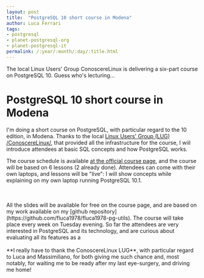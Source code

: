 ```yaml
---
layout: post
title:  "PostgreSQL 10 short course in Modena"
author: Luca Ferrari
tags:
- postgresql
- planet-postgresql-org
- planet-postgresql-it
permalink: /:year/:month/:day/:title.html
---
```

The local Linux Users' Group ConoscereLinux is delivering a six-part course on PostgreSQL 10. Guess who's lecturing...

# PostgreSQL 10 short course in Modena

I'm doing a short course on PostgreSQL, with particular regard to the 10 edition, in Modena.
Thanks to the local [Linux Users' Group (LUG) /ConoscereLinux/](https://conoscerelinux.org/), that provided all the infrastructure for the course, I wiil introduce attendees at basic SQL concepts and how PostgreSQL works.


The course schedule is available [at the official course page](https://conoscerelinux.org/courses/postgresql/), and the course will be based on 6 lessons (2 already done). Attendees can come with their own laptops, and lessons will be "live": I will show concepts while explaining on my own laptop running PostgreSQL 10.1.

<br>
<br>
All the slides will be available for free on the course page, and are based on my work available on my [github repository](https://github.com/fluca1978/fluca1978-pg-utils). The course will take place every week on Tuesday evening.
So far the attendees are very interested in PostgreSQL and its technology, and are curious about evaluating all its features as a 

<br>
<br>
**I really have to thank the ConoscereLinux LUG**, 
with particular regard to Luca and Massimiliano, for both giving me such chance and, most notably, for waiting me to be ready after my last eye-surgery, and driving me home!

